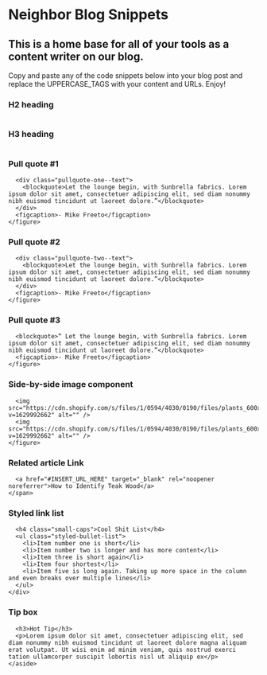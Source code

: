 # Neighbor Blog Snippets

## This is a home base for all of your tools as a content writer on our blog.

Copy and paste any of the code snippets below into your blog post and replace the UPPERCASE_TAGS with your content and URLs. Enjoy!

### H2 heading
```<h2>This is an H2 heading</h2>
```
### H3 heading
```<h3>This is an H3 heading instead of the H2</h3>
```
### Pull quote #1
```<figure class="pullquote-one"><img src="https://cdn.shopify.com/s/files/1/0594/4030/0190/files/plants_600x600.png?v=1629992662" alt="" />
  <div class="pullquote-one--text">
    <blockquote>Let the lounge begin, with Sunbrella fabrics. Lorem ipsum dolor sit amet, consectetuer adipiscing elit, sed diam nonummy nibh euismod tincidunt ut laoreet dolore.”</blockquote>
  </div>
  <figcaption>- Mike Freeto</figcaption>
</figure>
```
### Pull quote #2
```<figure class="pullquote-two"><img src="https://cdn.shopify.com/s/files/1/0594/4030/0190/files/plants_600x600.png?v=1629992662" alt="" />
  <div class="pullquote-two--text">
    <blockquote>Let the lounge begin, with Sunbrella fabrics. Lorem ipsum dolor sit amet, consectetuer adipiscing elit, sed diam nonummy nibh euismod tincidunt ut laoreet dolore.”</blockquote>
  </div>
  <figcaption>- Mike Freeto</figcaption>
</figure>
```
### Pull quote #3
```<figure class="pullquote-three">
  <blockquote>“ Let the lounge begin, with Sunbrella fabrics. Lorem ipsum dolor sit amet, consectetuer adipiscing elit, sed diam nonummy nibh euismod tincidunt ut laoreet dolore.”</blockquote>
  <figcaption>- Mike Freeto</figcaption>
</figure>
```
### Side-by-side image component
```<figure class="image-two-up">
  <img src="https://cdn.shopify.com/s/files/1/0594/4030/0190/files/plants_600x600.png?v=1629992662" alt="" /> 
  <img src="https://cdn.shopify.com/s/files/1/0594/4030/0190/files/plants_600x600.png?v=1629992662" alt="" />
</figure>
```
### Related article Link
```<span class="related-article">Related Article: 
  <a href="#INSERT_URL_HERE" target="_blank" rel="noopener noreferrer">How to Identify Teak Wood</a>
</span>
```
### Styled link list
```<div class="styled-bullet-list">
  <h4 class="small-caps">Cool Shit List</h4>
  <ul class="styled-bullet-list">
    <li>Item number one is short</li>
    <li>Item number two is longer and has more content</li>
    <li>Item three is short again</li>
    <li>Item four shortest</li>
    <li>Item five is long again. Taking up more space in the column and even breaks over multiple lines</li>
  </ul>
</div>
```
### Tip box
```<aside class="tip-box">
  <h3>Hot Tip</h3>
  <p>Lorem ipsum dolor sit amet, consectetuer adipiscing elit, sed diam nonummy nibh euismod tincidunt ut laoreet dolore magna aliquam erat volutpat. Ut wisi enim ad minim veniam, quis nostrud exerci tation ullamcorper suscipit lobortis nisl ut aliquip ex</p>
</aside>
```